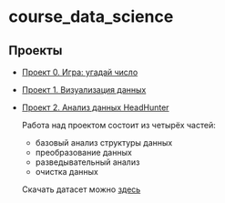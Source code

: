 # course_data_science

## Проекты

* [Проект 0. Игра: угадай число](https://github.com/Pupsova/course_data_science/tree/main/task_8.1)
* [Проект 1. Визуализация данных](https://github.com/Pupsova/course_data_science/blob/main/task_13.1/data_visualization.ipynb)
* [Проект 2. Анализ данных HeadHunter](https://github.com/Pupsova/course_data_science/blob/main/PROJECT-1/Project_1.ipynb)

    Работа над проектом состоит из четырёх частей:
    - базовый анализ структуры данных
    - преобразование данных
    - разведывательный анализ
    - очистка данных
    
    Скачать датасет можно [здесь](https://drive.google.com/file/d/1Kb78mAWYKcYlellTGhIjPI-bCcKbGuTn/view?usp=sharing)